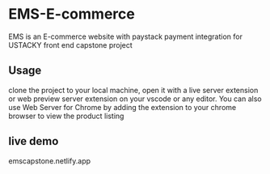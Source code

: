 # EMS-E-commerce
EMS is an E-commerce website with paystack payment integration for USTACKY front end capstone project 

## Usage 
clone the project to your local machine, open it with a live server extension or web preview server extension on your vscode or any editor. 
You can also use Web Server for Chrome by adding the extension to your chrome browser to view the product listing 
## live demo
emscapstone.netlify.app
